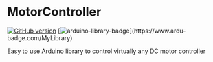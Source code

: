 # MotorController

[![GitHub version](https://badge.fury.io/gh/PowerBroker2%2FMotorController.svg)](https://badge.fury.io/gh/PowerBroker2%2FMotorController)  [![arduino-library-badge](https://www.ardu-badge.com/badge/MyLibrary.svg?)](https://www.ardu-badge.com/MyLibrary)

Easy to use Arduino library to control virtually any DC motor controller
